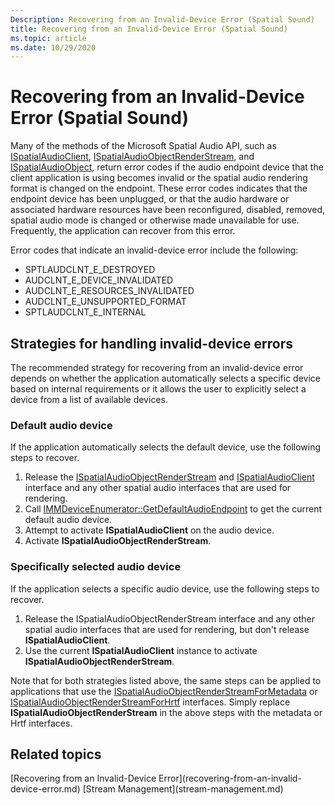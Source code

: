 ```yaml
---
Description: Recovering from an Invalid-Device Error (Spatial Sound)
title: Recovering from an Invalid-Device Error (Spatial Sound)
ms.topic: article
ms.date: 10/29/2020
---
```


# Recovering from an Invalid-Device Error (Spatial Sound)

Many of the methods of the Microsoft Spatial Audio API, such as [ISpatialAudioClient](/windows/win32/api/spatialaudioclient/nn-spatialaudioclient-ispatialaudioclient), [ISpatialAudioObjectRenderStream](/windows/win32/api/spatialaudioclient/nn-spatialaudioclient-ispatialaudioobjectrenderstream), and [ISpatialAudioObject](/windows/win32/api/spatialaudioclient/nn-spatialaudioclient-ispatialaudioobject), return error codes if the audio endpoint device that the client application is using becomes invalid or the spatial audio rendering format is changed on the endpoint. These error codes indicates that the endpoint device has been unplugged, or that the audio hardware or associated hardware resources have been reconfigured, disabled, removed, spatial audio mode is changed or otherwise made unavailable for use. Frequently, the application can recover from this error.

Error codes that indicate an invalid-device error include the following:

- SPTLAUDCLNT_E_DESTROYED
- AUDCLNT_E_DEVICE_INVALIDATED
- AUDCLNT_E_RESOURCES_INVALIDATED
- AUDCLNT_E_UNSUPPORTED_FORMAT
- SPTLAUDCLNT_E_INTERNAL

## Strategies for handling invalid-device errors

The recommended strategy for recovering from an invalid-device error depends on whether the application automatically selects a specific device based on internal requirements or it allows the user to explicitly select a device from a list of available devices. 

### Default audio device

If the application automatically selects the default device, use the following steps to recover.

1. Release the [ISpatialAudioObjectRenderStream](/windows/win32/api/spatialaudioclient/nn-spatialaudioclient-ispatialaudioobjectrenderstream) and [ISpatialAudioClient](/windows/win32/api/spatialaudioclient/nn-spatialaudioclient-ispatialaudioclient) interface and any other spatial audio interfaces that are used for rendering. 
1. Call [IMMDeviceEnumerator::GetDefaultAudioEndpoint](/windows/win32/api/mmdeviceapi/nf-mmdeviceapi-immdeviceenumerator-getdefaultaudioendpoint) to get the current default audio device.
1. Attempt to activate **ISpatialAudioClient** on the audio device.
1. Activate **ISpatialAudioObjectRenderStream**. 

### Specifically selected audio device

If the application selects a specific audio device, use the following steps to recover.

1. Release the ISpatialAudioObjectRenderStream interface and any other spatial audio interfaces that are used for rendering, but don't release **ISpatialAudioClient**.
1. Use the current **ISpatialAudioClient** instance to activate **ISpatialAudioObjectRenderStream**.

Note that for both strategies listed above, the same steps can be applied to applications that use the [ISpatialAudioObjectRenderStreamForMetadata](/windows/win32/api/spatialaudiometadata/nn-spatialaudiometadata-ispatialaudioobjectrenderstreamformetadata) or [ISpatialAudioObjectRenderStreamForHrtf](/windows/win32/api/spatialaudiohrtf/nn-spatialaudiohrtf-ispatialaudioobjectrenderstreamforhrtf) interfaces. Simply replace **ISpatialAudioObjectRenderStream** in the above steps with the metadata or Hrtf interfaces.


## Related topics

<dl> <dt>
[Recovering from an Invalid-Device Error](recovering-from-an-invalid-device-error.md)
[Stream Management](stream-management.md)
</dt> </dl>

 

 



